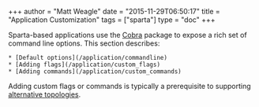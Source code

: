 +++
author = "Matt Weagle"
date = "2015-11-29T06:50:17"
title = "Application Customization"
tags = ["sparta"]
type = "doc"
+++

Sparta-based applications use the [Cobra](https://github.com/spf13/cobra) package to expose a rich set of command line options.  This section describes:

    * [Default options](/application/commandline)
    * [Adding flags](/application/custom_flags)
    * [Adding commands](/application/custom_commands)

Adding custom flags or commands is typically a prerequisite to supporting [alternative topologies](/alternative_topologies). 